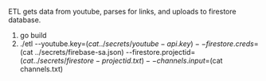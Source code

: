ETL gets data from youtube, parses for links, and uploads to firestore database.

1. go build
2. ./etl --youtube.key=$(cat ../secrets/youtube-api.key) --firestore.creds=$(cat ../secrets/firebase-sa.json) --firestore.projectid=$(cat ../secrets/firestore-projectid.txt) --channels.input=$(cat channels.txt)
